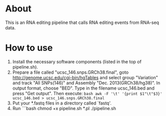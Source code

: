 # About
This is an RNA editing pipeline that calls RNA editing events from RNA-seq data.

# How to use
1. Install the necessary software components (listed in the top of pipeline.sh).
2. Prepare a file called "ucsc_146.snps.GRCh38.final", goto http://genome.ucsc.edu/cgi-bin/hgTables and select group "Variation" and track "All SNPs(146)" and Assembly "Dec. 2013(GRCh38/hg38)". In output format, choose "BED". Type in the filename ucsc_146.bed and press "Get output". Then execute: ```bash
awk -F '\t' '{print $1"\t"$3}' ucsc_146.bed > ucsc_146.snps.GRCh38.final```
3. Put your *.fastq files in a directory called `fastq'.
4. Run ```bash
chmod +x pipeline.sh *.pl
./pipeline.sh
```